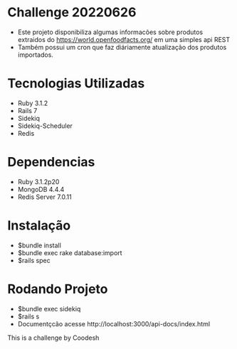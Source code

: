 # Challenge 20220626

- Este projeto disponibiliza algumas informacões sobre produtos extraidos do https://world.openfoodfacts.org/ em uma simples api REST
- Também possui um cron que faz diáriamente atualização dos produtos importados.

# Tecnologias Utilizadas

- Ruby 3.1.2
- Rails 7
- Sidekiq
- Sidekiq-Scheduler
- Redis

# Dependencias

- Ruby 3.1.2p20
- MongoDB 4.4.4
- Redis Server 7.0.11

# Instalação

- $bundle install
- $bundle exec rake database:import
- $rails spec

# Rodando Projeto

- $bundle exec sidekiq
- $rails s
- Documentçcão acesse http://localhost:3000/api-docs/index.html

This is a challenge by Coodesh
